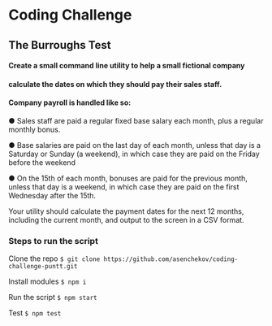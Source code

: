 # Coding Challenge
## The Burroughs Test

#### Create a small command line utility to help a small fictional company
#### calculate the dates on which they should pay their sales staff.

#### Company payroll is handled like so:
● Sales staff are paid a regular fixed base salary each month, plus a regular
monthly bonus.

● Base salaries are paid on the last day of each month, unless that day is a
Saturday or Sunday (a weekend), in which case they are paid on the Friday
before the weekend

● On the 15th of each month, bonuses are paid for the previous month, unless
that day is a weekend, in which case they are paid on the first Wednesday
after the 15th.

Your utility should calculate the payment dates for the next 12 months, including the
current month, and output to the screen in a CSV format.

### Steps to run the script
Clone the repo
```$ git clone https://github.com/asenchekov/coding-challenge-puntt.git```

Install modules
```$ npm i```

Run the script
```$ npm start```

Test
```$ npm test```
